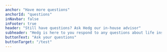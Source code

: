 ```yaml
---
anchor: "Have more questions"
anchorId: "questions"
inNavbar: false
inFooter: true
header: "Still have questions? Ask Hedg our in-house advisor"
subheader: "Hedg is here to you respond to any questions about life insurance"
buttonText: "Ask your questions"
buttonTarget: "/test"
---
```

